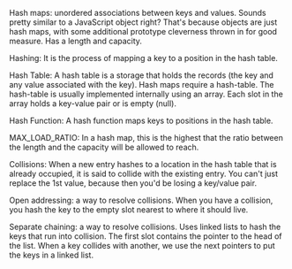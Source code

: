 
Hash maps: unordered associations between keys and values. Sounds pretty similar to a JavaScript object right? That's because objects are just hash maps, with some additional prototype cleverness thrown in for good measure. Has a length and capacity.

Hashing: It is the process of mapping a key to a position in the hash table.

Hash Table: A hash table is a storage that holds the records (the key and any value associated with the key). Hash maps require a hash-table. The hash-table is usually implemented internally using an array. Each slot in the array holds a key-value pair or is empty (null).

Hash Function: A hash function maps keys to positions in the hash table.

MAX_LOAD_RATIO: In a hash map, this is the highest that the ratio between the length and the capacity will be allowed to reach.

Collisions: When a new entry hashes to a location in the hash table that is already occupied, it is said to collide with the existing entry. You can't just replace the 1st value, because then you'd be losing a key/value pair.

Open addressing: a way to resolve collisions. When you have a collision, you hash the key to the empty slot nearest to where it should live.

Separate chaining: a way to resolve collisions. Uses linked lists to hash the keys that run into collision. The first slot contains the pointer to the head of the list. When a key collides with another, we use the next pointers to put the keys in a linked list.

